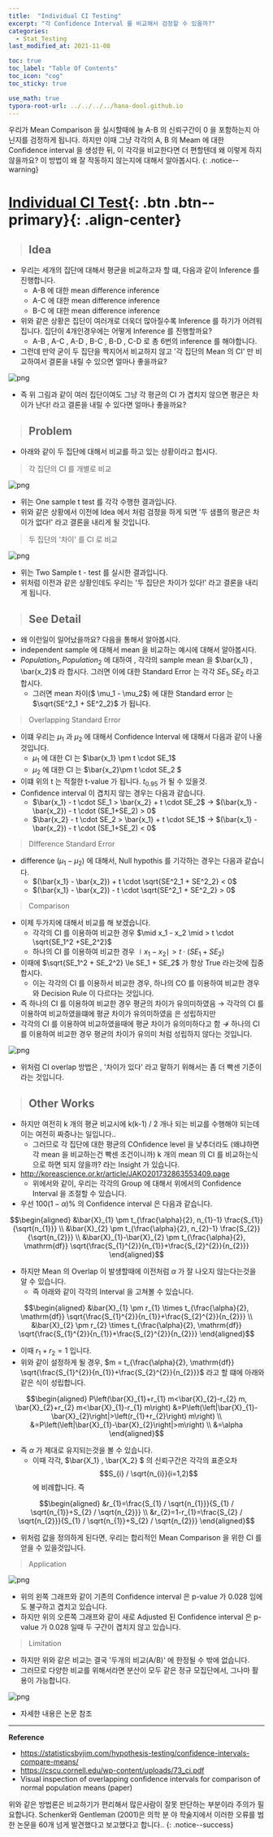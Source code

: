 ```yaml
---
title:  "Individual CI Testing"
excerpt: "각 Confidence Interval 를 비교해서 검정할 수 있을까?"
categories:
  - Stat_Testing
last_modified_at: 2021-11-08

toc: true
toc_label: "Table Of Contents"
toc_icon: "cog"
toc_sticky: true

use_math: true
typora-root-url: ../../../../hana-dool.github.io
---
```


 우리가 Mean Comparison 을 실시할때에 늘 A-B 의 신뢰구간이 0 을 포함하는지 아닌지를 검정하게 됩니다. 하지만 이때 그냥 각각의 A, B 의 Meam 에 대한 Confidence interval 을 생성한 뒤, 이 각각을 비교한다면 더 편할텐데 왜 이렇게 하지 않을까요? 이 방법이 왜 잘 작동하지 않는지에 대해서 알아봅시다. 
{: .notice--warning}

# [Individual CI Test](#link){: .btn .btn--primary}{: .align-center}

> ## Idea

- 우리는 세개의 집단에 대해서 평균을 비교하고자 할 떄, 다음과 같이 Inference 를 진행합니다.
  - A-B 에 대한 mean difference inference
  - A-C 에 대한 mean difference inference 
  - B-C 에 대한 mean difference inference 
- 위와 같은 상황은 집단이 여러개로 더욱더 많아질수록 Inference 를 하기가 어려워 집니다. 집단이 4개인경우에는 어떻게 Inference 를 진행할까요? 
  - A-B , A-C , A-D , B-C , B-D , C-D 로 총 6번의 inference 를 해야합니다. 
- 그런데 만약 굳이 두 집단을 짝지어서 비교하지 않고 '각 집단의 Mean 의 CI' 만 비교하여서 결론을 내릴 수 있으면 얼마나 좋을까요?

![png](/assets/images/Stat/98_1.png) 

- 즉 위 그림과 같이 여러 집단이여도 그냥 각 평균의 CI 가 겹치지 않으면 평균은 차이가 난다! 라고 결론을 내릴 수 있다면 얼마나 좋을까요? 

> ## Problem

- 아래와 같이 두 집단에 대해서 비교를 하고 있는 상황이라고 헙시다.

> 각 집단의 CI 를 개별로 비교

![png](/assets/images/Stat/98_2.png)

- 위는 One sample t test 를 각각 수행한 결과입니다. 
- 위와 같은 상황에서 이전에 Idea 에서 처럼 검정을 하게 되면 '두 샘플의 평균은 차이가 없다!' 라고 결론을 내리게 될 것입니다.

> 두 집단의 '차이' 를 CI 로 비교 

![png](/assets/images/Stat/98_3.png)

- 위는 Two Sample t - test 를 실시한 결과입니다.
- 위처럼 이전과 같은 상황인데도 우리는 '두 집단은 차이가 있다!' 라고 결론을 내리게 됩니다.

> ## See Detail

- 왜 이런일이 일어났을까요? 다음을 통해서 알아봅시다. 
- independent sample 에 대해서 mean 을 비교하는 예시에 대해서 알아봅시다.
- $Population_1 , Population_2$ 에 대하여 , 각각의 sample mean 을 $\bar{x_1} , \bar{x_2}$ 라 합시다. 그러면 이에 대한 Standard Error 는 각각 $SE_1 , SE_2$ 라고 합시다. 
  - 그러면 mean 차이($ \mu_1 - \mu_2$) 에 대한 Standard error 는 $\sqrt{SE^2_1 + SE^2_2}$ 가 됩니다.

> Overlapping Standard Error

- 이떄 우리는 $\mu_1$ 과 $\mu_2$ 에 대해서 Confidence Interval 에 대해서 다음과 같이 나올 것입니다.
  - $\mu_1$ 에 대한 CI 는 $\bar{x_1} \pm t \cdot SE_1$ 
  - $\mu_2$ 에 대한 CI 는 $\bar{x_2}\pm t \cdot SE_2 $
- 이떄 위의 t 는 적절한 t-value 가 됩니다. $t_{0.95}$ 가 될 수 있을것. 
- Confidence interval 이 겹치지 않는 경우는 다음과 같습니다. 
  - $\bar{x_1} - t \cdot SE_1 > \bar{x_2} + t \cdot SE_2$ $\to$ $(\bar{x_1} -\bar{x_2}) - t \cdot (SE_1+SE_2) > 0$
  - $\bar{x_2} - t \cdot SE_2 > \bar{x_1} + t \cdot SE_1$ $\to$ $(\bar{x_1} -\bar{x_2}) - t \cdot (SE_1+SE_2) < 0$

> DIfference Standard Error

- difference $(\mu_1 - \mu_2)$ 에 대해서, Null hypothis 를 기각하는 경우는 다음과 같습니다.
  - $(\bar{x_1} - \bar{x_2}) + t \cdot \sqrt{SE^2_1 + SE^2_2} < 0$ 
  - $(\bar{x_1} - \bar{x_2}) - t \cdot \sqrt{SE^2_1 + SE^2_2} > 0$

> Comparison

- 이제 두가지에 대해서 비교를 해 보겠습니다.
  - 각각의 CI 를 이용하여 비교한 경우 $\mid x_1 - x_2 \mid > t \cdot \sqrt{SE_1^2 +SE_2^2}$
  - 하나의 CI 를 이용하여 비교한 경우  $\mid x_1 - x_2 \mid > t \cdot (SE_1 +SE_2)$
- 이때에 $\sqrt{SE_1^2 + SE_2^2} \le SE_1 + SE_2$ 가 항상 True 라는것에 집중합시다. 
  - 이는 각각의 CI 를 이용하서 비교한 경우, 하나의 CO 를 이용하여 비교한 경우와 Decision Rule 이 다르다는 것입니다. 
- 즉 하나의 CI 를 이용하여 비교한 경우 평균의 차이가 유의미하였음 $\to$ 각각의 CI 를 이용하여 비교하였을떄에 평균 차이가 유의미하였음 은 성립하지만
- 각각의 CI 를 이용하여 비교하였을때에 평균 차이가 유의미하다고 함 $\not \to$ 하나의 CI 를 이용하여 비교한 경우 평균의 차이가 유의미 처럼 성립하지 않다는 것입니다.

![png](/assets/images/Stat/98_4.png)

- 위처럼 CI overlap 방법은 , '차이가 있다' 라고 말하기 위해서는 좀 더 빡센 기준이라는 것입니다.

> ##  Other Works

- 하지만 여전히 k 개의 평균 비교시에 k(k-1) / 2 개나 되는 비교를 수행해야 되는데 이는 여전히 짜증나는 일입니다..
  - 그러므로 각 집단에 대한 평균의 COnfidence level 을 낮추더라도 (왜냐하면 각 mean 을 비교하는건 빡센 조건이니까) k 개의 mean 의 CI 를 비교하는식으로 하면 되지 않을까? 라는 Insight 가 있습니다.
- http://koreascience.or.kr/article/JAKO201732863553409.page
  - 위에서와 같이, 우리는 각각의 Group 에 대해서 위에서의 Confidence Interval 을 조절할 수 있습니다.
- 우선 $100(1-\alpha)\%$ 의 Confidence interval 은 다음과 같습니다.

$$\begin{aligned}
&\bar{X}_{1} \pm t_{\frac{\alpha}{2}, n_{1}-1} \frac{S_{1}}{\sqrt{n_{1}}} \\
&\bar{X}_{2} \pm t_{\frac{\alpha}{2}, n_{2}-1} \frac{S_{2}}{\sqrt{n_{2}}} \\
&\bar{X}_{1}-\bar{X}_{2} \pm t_{\frac{\alpha}{2}, \mathrm{df}} \sqrt{\frac{S_{1}^{2}}{n_{1}}+\frac{S_{2}^{2}}{n_{2}}}
\end{aligned}$$

- 하지만 Mean 의 Overlap 이 발생할때에 이전처럼 $\alpha$ 가 잘 나오지 않는다는것을 알 수 있습니다.
  - 즉 아래와 같이 각각의 Interval 을 고쳐볼 수 있습니다.

$$\begin{aligned}
&\bar{X}_{1} \pm r_{1} \times t_{\frac{\alpha}{2}, \mathrm{df}} \sqrt{\frac{S_{1}^{2}}{n_{1}}+\frac{S_{2}^{2}}{n_{2}}} \\
&\bar{X}_{2} \pm r_{2} \times t_{\frac{\alpha}{2}, \mathrm{df}} \sqrt{\frac{S_{1}^{2}}{n_{1}}+\frac{S_{2}^{2}}{n_{2}}}
\end{aligned}$$

- 이때 $r_1 + r_2 = 1$ 입니다. 
- 위와 같이 설정하게 될 경우, $m =  t_{\frac{\alpha}{2}, \mathrm{df}} \sqrt{\frac{S_{1}^{2}}{n_{1}}+\frac{S_{2}^{2}}{n_{2}}}$ 라고 할 떄에 아래와 같은 식이 성립합니다. 

$$\begin{aligned}
P\left(\bar{X}_{1}+r_{1} m<\bar{X}_{2}-r_{2} m, \bar{X}_{2}+r_{2} m<\bar{X}_{1}-r_{1} m\right) &=P\left(\left|\bar{X}_{1}-\bar{X}_{2}\right|>\left(r_{1}+r_{2}\right) m\right) \\
&=P\left(\left|\bar{X}_{1}-\bar{X}_{2}\right|>m\right) \\
&=\alpha
\end{aligned}$$

- 즉 $\alpha$ 가 제대로 유지되는것을 볼 수 있습니다.
  -  이때 각각, $\bar{X_1} , \bar{X_2} $ 의 신뢰구간은 각각의 표준오차 $$S_{i} / \sqrt{n_{i}}(i=1,2)$$ 에 비례합니다. 즉

$$\begin{aligned}
&r_{1}=\frac{S_{1} / \sqrt{n_{1}}}{S_{1} / \sqrt{n_{1}}+S_{2} / \sqrt{n_{2}}} \\
&r_{2}=1-r_{1}=\frac{S_{2} / \sqrt{n_{2}}}{S_{1} / \sqrt{n_{1}}+S_{2} / \sqrt{n_{2}}}
\end{aligned}$$

- 위처럼 값을 정의하게 된다면, 우리는 합리적인 Mean Comparison 을 위한 CI 를 얻을 수 있을것입니다.

> Application 

![png](/assets/images/Stat/98_5.png)

- 위의 왼쪽 그래프와 같이 기존의 Confidence interval 은 p-value 가 0.028 임에도 불구하고 겹치고 있습니다.
- 하지만 위의 오른쪽 그래프와 같이 새로 Adjusted 된 Confidence interval 은 p-value 가 0.028 일때 두 구간이 겹치지 않고 있습니다. 

> Limitation

- 하지만 위와 같은 비교는 결국 '두개의 비교(A/B)' 에 한정될 수 밖에 없습니다.
- 그러므로 다양한 비교를 위해서라면 분산이 모두 같은 정규 모집단에서, 그나마 활용이 가능합니다. 

![png](/assets/images/Stat/98_6.png)

- 자세한 내용은 논문 참조

---

   **Reference**

- <https://statisticsbyjim.com/hypothesis-testing/confidence-intervals-compare-means/>
- <https://cscu.cornell.edu/wp-content/uploads/73_ci.pdf>
- Visual inspection of overlapping confidence intervals for comparison of normal population means (paper)

 위와 같은 방법론은 비교하기가 편리해서 많은사람이 잘못 판단하는 부분이라 주의가 필요합니다. Schenker와 Gentleman (2001)은 의학 분 야 학술지에서 이러한 오류를 범한 논문을 60개 넘게 발견했다고 보고했다고 합니다..
{: .notice--success}

